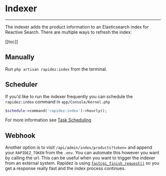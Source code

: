 # Indexer

---

The indexer adds the product information to an Elasticsearch index for Reactive Search. There are multiple ways to refresh the index:

[[toc]]

## Manually

Run `php artisan rapidez:index` from the terminal.

## Scheduler

If you'd like to run the indexer frequently you can schedule the `rapidez:index` command in `app/Console/Kernel.php`
```php
$schedule->command('rapidez:index')->hourly();
```
For more information see [Task Scheduling](https://laravel.com/docs/master/scheduling)

## Webhook

Another option is to visit `/api/admin/index/products?token=` and append your `RAPIDEZ_TOKEN` from the `.env`. You can automate this however you want by calling the url. This can be useful when you want to trigger the indexer from an external system. Rapidez is using [`fastcgi_finish_request()`](https://www.php.net/fastcgi_finish_request) so you get a response really fast and the index process continues.
